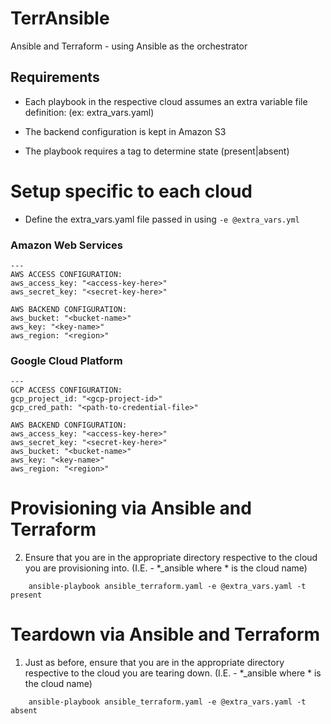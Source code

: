 # TerrAnsible

Ansible and Terraform - using Ansible as the orchestrator

## Requirements

- Each playbook in the respective cloud assumes an extra variable file definition: (ex: extra_vars.yaml)

- The backend configuration is kept in Amazon S3

- The playbook requires a tag to determine state (present|absent)

# Setup specific to each cloud
- Define the extra_vars.yaml file passed in using `-e @extra_vars.yml`

### Amazon Web Services
```
---
AWS ACCESS CONFIGURATION:
aws_access_key: "<access-key-here>"
aws_secret_key: "<secret-key-here>"

AWS BACKEND CONFIGURATION:
aws_bucket: "<bucket-name>"
aws_key: "<key-name>"
aws_region: "<region>"
```

### Google Cloud Platform
```
---
GCP ACCESS CONFIGURATION:
gcp_project_id: "<gcp-project-id>"
gcp_cred_path: "<path-to-credential-file>"

AWS BACKEND CONFIGURATION:
aws_access_key: "<access-key-here>"
aws_secret_key: "<secret-key-here>"
aws_bucket: "<bucket-name>"
aws_key: "<key-name>"
aws_region: "<region>"
```

# Provisioning via Ansible and Terraform
2. Ensure that you are in the appropriate directory respective to the cloud you are provisioning into. (I.E. - *_ansible where * is the cloud name)
```
    ansible-playbook ansible_terraform.yaml -e @extra_vars.yaml -t present
```

# Teardown via Ansible and Terraform
1. Just as before, ensure that you are in the appropriate directory respective to the cloud you are tearing down. (I.E. - *_ansible where * is the cloud name)
```
    ansible-playbook ansible_terraform.yaml -e @extra_vars.yaml -t absent
```